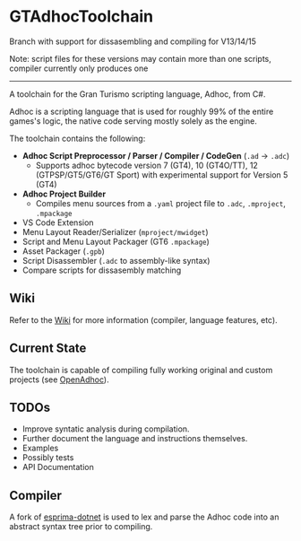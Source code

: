 # GTAdhocToolchain

Branch with support for dissasembling and compiling for V13/14/15

Note: script files for these versions may contain more than one scripts, compiler currently only produces one

---
A toolchain for the Gran Turismo scripting language, Adhoc, from C#. 

Adhoc is a scripting language that is used for roughly 99% of the entire games's logic, the native code serving mostly solely as the engine.

The toolchain contains the following:
* **Adhoc Script Preprocessor / Parser / Compiler / CodeGen** (`.ad` -> `.adc`) 
  * Supports adhoc bytecode version 7 (GT4), 10 (GT4O/TT), 12 (GTPSP/GT5/GT6/GT Sport) with experimental support for Version 5 (GT4)
* **Adhoc Project Builder**
  * Compiles menu sources from a `.yaml` project file to `.adc`, `.mproject`, `.mpackage`
* VS Code Extension
* Menu Layout Reader/Serializer (`mproject/mwidget`)
* Script and Menu Layout Packager (GT6 `.mpackage`)
* Asset Packager (`.gpb`)
* Script Disassembler (`.adc` to assembly-like syntax)
* Compare scripts for dissasembly matching

## Wiki
Refer to the [Wiki](https://github.com/Nenkai/GTAdhocToolchain/wiki) for more information (compiler, language features, etc).

## Current State
The toolchain is capable of compiling fully working original and custom projects (see [OpenAdhoc](https://github.com/Nenkai/OpenAdhoc)).

## TODOs
* Improve syntatic analysis during compilation.
* Further document the language and instructions themselves.
* Examples
* Possibly tests
* API Documentation

## Compiler
A fork of [esprima-dotnet](https://github.com/Nenkai/esprima-dotnet) is used to lex and parse the Adhoc code into an abstract syntax tree prior to compiling.
